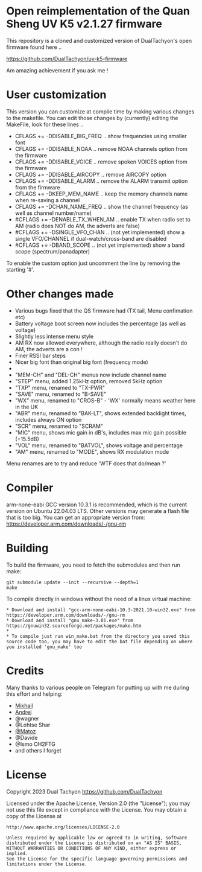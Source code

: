 # Open reimplementation of the Quan Sheng UV K5 v2.1.27 firmware

This repository is a cloned and customized version of DualTachyon's open firmware found here ..

https://github.com/DualTachyon/uv-k5-firmware

Am amazing achievement if you ask me !

# User customization

This version you can customize at compile time by making various changes to the makefile.
You can edit those changes by (currently) editing the MakeFile, look for these lines ..

*	CFLAGS  += -DDISABLE_BIG_FREQ     .. show frequencies using smaller font
*	CFLAGS  += -DDISABLE_NOAA         .. remove NOAA channels option from the firmware
*	CFLAGS  += -DDISABLE_VOICE        .. remove spoken VOICES option from the firmware
*	CFLAGS  += -DDISABLE_AIRCOPY      .. remove AIRCOPY option
*	CFLAGS  += -DDISABLE_ALARM        .. remove the ALARM transmit option from the firmware
*	CFLAGS  += -DKEEP_MEM_NAME        .. keep the memory channels name when re-saving a channel
*	CFLAGS  += -DCHAN_NAME_FREQ       .. show the channel frequency (as well as channel number/name)
*	#CFLAGS += -DENABLE_TX_WHEN_AM    .. enable TX when radio set to AM (radio does NOT do AM, the adverts are false)
*	#CFLAGS += -DSINGLE_VFO_CHAN      .. (not yet implemented) show a single VFO/CHANNEL if dual-watch/cross-band are disabled
*	#CFLAGS += -DBAND_SCOPE           .. (not yet implemented) show a band scope (spectrum/panadapter)

To enable the custom option just uncomment the line by removing the starting '#'.

# Other changes made

* Various bugs fixed that the QS firmware had (TX tail, Menu confimation etc)
* Battery voltage boot screen now includes the percentage (as well as voltage)
* Slightly less intense menu style
* AM RX now allowed everywhere, although the radio really doesn't do AM, the adverts are a con !
* Finer RSSI bar steps
* Nicer big font than original big font (frequency mode)
*
* "MEM-CH" and "DEL-CH" menus now include channel name
* "STEP" menu, added 1.25kHz option, removed 5kHz option
* "TXP" menu, renamed to "TX-PWR"
* "SAVE" menu, renamed to "B-SAVE"
* "WX" menu, renamed to "CROS-B" - 'WX' normally means weather here in the UK
* "ABR" menu, renamed to "BAK-LT", shows extended backlight times, includes always ON option
* "SCR" menu, renamed to "SCRAM"
* "MIC" menu, shows mic gain in dB's, includes max mic gain possible (+15.5dB)
* "VOL" menu, renamed to "BATVOL", shows voltage and percentage
* "AM" menu, renamed to "MODE", shows RX modulation mode

Menu renames are to try and reduce 'WTF does that do/mean ?'

# Compiler

arm-none-eabi GCC version 10.3.1 is recommended, which is the current version on Ubuntu 22.04.03 LTS.
Other versions may generate a flash file that is too big.
You can get an appropriate version from: https://developer.arm.com/downloads/-/gnu-rm

# Building

To build the firmware, you need to fetch the submodules and then run make:
```
git submodule update --init --recursive --depth=1
make
```

To compile directly in windows without the need of a linux virtual machine:

```
* Download and install "gcc-arm-none-eabi-10.3-2021.10-win32.exe" from https://developer.arm.com/downloads/-/gnu-rm
* Download and install "gnu_make-3.81.exe" from https://gnuwin32.sourceforge.net/packages/make.htm
*
* To compile just run win_make.bat from the directory you saved this source code too, you may have to edit the bat file depending on where you installed 'gnu_make' too
```

# Credits

Many thanks to various people on Telegram for putting up with me during this effort and helping:

* [Mikhail](https://github.com/fagci/)
* [Andrej](https://github.com/Tunas1337)
* @wagner
* @Lohtse Shar
* [@Matoz](https://github.com/spm81)
* @Davide
* @Ismo OH2FTG
* and others I forget

# License

Copyright 2023 Dual Tachyon
https://github.com/DualTachyon

Licensed under the Apache License, Version 2.0 (the "License");
you may not use this file except in compliance with the License.
You may obtain a copy of the License at

    http://www.apache.org/licenses/LICENSE-2.0

    Unless required by applicable law or agreed to in writing, software
    distributed under the License is distributed on an "AS IS" BASIS,
    WITHOUT WARRANTIES OR CONDITIONS OF ANY KIND, either express or implied.
    See the License for the specific language governing permissions and
    limitations under the License.

